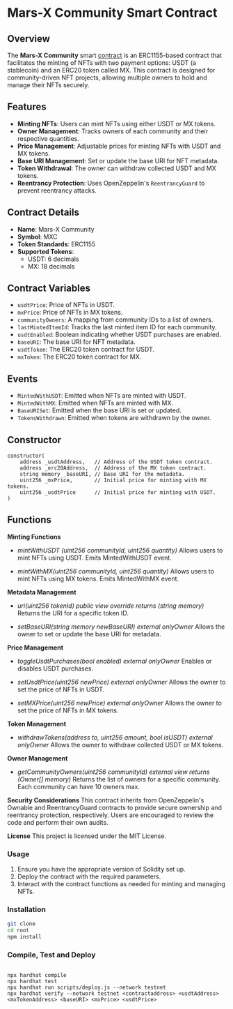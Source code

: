 # Mars-X Community Smart Contract

## Overview

The **Mars-X Community** smart [contract](https://amoy.polygonscan.com/address/0xdb9d09ae2977a316e0ec7519d1d122f811df031b#code) is an ERC1155-based contract that facilitates the minting of NFTs with two payment options: USDT (a stablecoin) and an ERC20 token called MX. This contract is designed for community-driven NFT projects, allowing multiple owners to hold and manage their NFTs securely.

## Features

- **Minting NFTs**: Users can mint NFTs using either USDT or MX tokens.
- **Owner Management**: Tracks owners of each community and their respective quantities.
- **Price Management**: Adjustable prices for minting NFTs with USDT and MX tokens.
- **Base URI Management**: Set or update the base URI for NFT metadata.
- **Token Withdrawal**: The owner can withdraw collected USDT and MX tokens.
- **Reentrancy Protection**: Uses OpenZeppelin's `ReentrancyGuard` to prevent reentrancy attacks.

## Contract Details

- **Name**: Mars-X Community
- **Symbol**: MXC
- **Token Standards**: ERC1155
- **Supported Tokens**:
  - USDT: 6 decimals
  - MX: 18 decimals

## Contract Variables

- `usdtPrice`: Price of NFTs in USDT.
- `mxPrice`: Price of NFTs in MX tokens.
- `communityOwners`: A mapping from community IDs to a list of owners.
- `lastMintedItemId`: Tracks the last minted item ID for each community.
- `usdtEnabled`: Boolean indicating whether USDT purchases are enabled.
- `baseURI`: The base URI for NFT metadata.
- `usdtToken`: The ERC20 token contract for USDT.
- `mxToken`: The ERC20 token contract for MX.

## Events

- `MintedWithUSDT`: Emitted when NFTs are minted with USDT.
- `MintedWithMX`: Emitted when NFTs are minted with MX.
- `BaseURISet`: Emitted when the base URI is set or updated.
- `TokensWithdrawn`: Emitted when tokens are withdrawn by the owner.

## Constructor

```solidity
constructor(
    address _usdtAddress,   // Address of the USDT token contract.
    address _erc20Address,  // Address of the MX token contract.
    string memory _baseURI, // Base URI for the metadata.
    uint256 _mxPrice,       // Initial price for minting with MX tokens.
    uint256 _usdtPrice      // Initial price for minting with USDT.
)
```



## Functions

**Minting Functions**
- *mintWithUSDT (uint256 communityId, uint256 quantity)*
Allows users to mint NFTs using USDT.
Emits MintedWithUSDT event.

- *mintWithMX(uint256 communityId, uint256 quantity)*
Allows users to mint NFTs using MX tokens.
Emits MintedWithMX event.

**Metadata Management**
- *uri(uint256 tokenId) public view override returns (string memory)*
Returns the URI for a specific token ID.

- *setBaseURI(string memory newBaseURI) external onlyOwner*
Allows the owner to set or update the base URI for metadata.

**Price Management**

- *toggleUsdtPurchases(bool enabled) external onlyOwner*
Enables or disables USDT purchases.

- *setUsdtPrice(uint256 newPrice) external onlyOwner*
Allows the owner to set the price of NFTs in USDT.

- *setMXPrice(uint256 newPrice) external onlyOwner*
Allows the owner to set the price of NFTs in MX tokens.

**Token Management**
- *withdrawTokens(address to, uint256 amount, bool isUSDT) external onlyOwner*
Allows the owner to withdraw collected USDT or MX tokens.

**Owner Management**
- *getCommunityOwners(uint256 communityId) external view returns (Owner[] memory)*
Returns the list of owners for a specific community.
Each community can have 10 owners max.

**Security Considerations**
This contract inherits from OpenZeppelin's Ownable and ReentrancyGuard contracts to provide secure ownership and reentrancy protection, respectively. Users are encouraged to review the code and perform their own audits.

**License**
This project is licensed under the MIT License.


### Usage

1. Ensure you have the appropriate version of Solidity set up.
2. Deploy the contract with the required parameters.
3. Interact with the contract functions as needed for minting and managing NFTs.

### Installation

```bash
git clone
cd root
npm install
```
### Compile, Test and Deploy

```shell

npx hardhat compile
npx hardhat test
npx hardhat run scripts/deploy.js --network testnet
npx hardhat verify --network testnet <contractaddress> <usdtAddress> <mxTokenAddress> <baseURI> <mxPrice> <usdtPrice>

```
